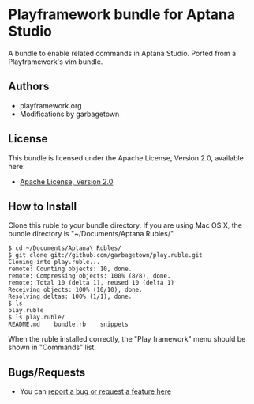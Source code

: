 # Playframework bundle for Aptana Studio

A bundle to enable related commands in Aptana Studio. Ported from a Playframework's vim bundle.

## Authors

* playframework.org
* Modifications by garbagetown

## License

This bundle is licensed under the Apache License, Version 2.0, available here:

* [Apache License, Version 2.0](http://www.apache.org/licenses/LICENSE-2.0)

## How to Install

Clone this ruble to your bundle directory. If you are using Mac OS X, the bundle directory is "~/Documents/Aptana Rubles/".

    $ cd ~/Documents/Aptana\ Rubles/
    $ git clone git://github.com/garbagetown/play.ruble.git
    Cloning into play.ruble...
    remote: Counting objects: 10, done.
    remote: Compressing objects: 100% (8/8), done.
    remote: Total 10 (delta 1), reused 10 (delta 1)
    Receiving objects: 100% (10/10), done.
    Resolving deltas: 100% (1/1), done.
    $ ls
    play.ruble
    $ ls play.ruble/
    README.md    bundle.rb    snippets

When the ruble installed correctly, the "Play framework" menu should be shown in "Commands" list.

## Bugs/Requests

* You can [report a bug or request a feature here](https://github.com/garbagetown/play.ruble/issues)